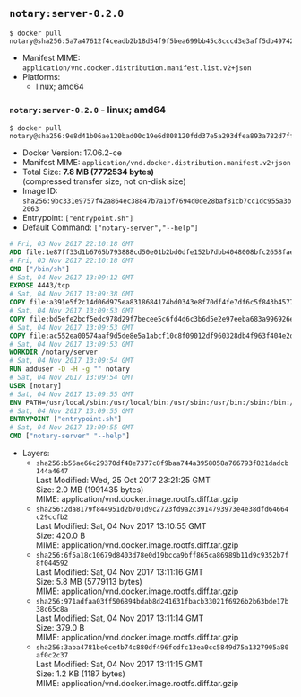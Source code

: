 ## `notary:server-0.2.0`

```console
$ docker pull notary@sha256:5a7a47612f4ceadb2b18d54f9f5bea699bb45c8cccd3e3aff5db49742a9594e9
```

-	Manifest MIME: `application/vnd.docker.distribution.manifest.list.v2+json`
-	Platforms:
	-	linux; amd64

### `notary:server-0.2.0` - linux; amd64

```console
$ docker pull notary@sha256:9e8d41b06ae120bad00c19e6d808120fdd37e5a293dfea893a782d7ff7d708a9
```

-	Docker Version: 17.06.2-ce
-	Manifest MIME: `application/vnd.docker.distribution.manifest.v2+json`
-	Total Size: **7.8 MB (7772534 bytes)**  
	(compressed transfer size, not on-disk size)
-	Image ID: `sha256:9bc331e9757f42a864ec38847b7a1bf7694d0de28baf81cb7cc1dc955a3b2063`
-	Entrypoint: `["entrypoint.sh"]`
-	Default Command: `["notary-server","--help"]`

```dockerfile
# Fri, 03 Nov 2017 22:10:18 GMT
ADD file:1e87ff33d1b6765b793888cd50e01b2bd0dfe152b7dbb4048008bfc2658faea7 in / 
# Fri, 03 Nov 2017 22:10:18 GMT
CMD ["/bin/sh"]
# Sat, 04 Nov 2017 13:09:12 GMT
EXPOSE 4443/tcp
# Sat, 04 Nov 2017 13:09:38 GMT
COPY file:a391e5f2c14d06d975ea8318684174bd0343e8f70df4fe7df6c5f843b4577f75 in /notary/server/ 
# Sat, 04 Nov 2017 13:09:53 GMT
COPY file:bd5efe2bcf5edc978d29f7becee5c6fd4d6c3b6d5e2e97eeba683a996926ebe6 in /notary/server/ 
# Sat, 04 Nov 2017 13:09:53 GMT
COPY file:ac552ea00574aaf9d5de8e5a1abcf10c8f09012df960328db4f963f404e2d409 in /notary/server/ 
# Sat, 04 Nov 2017 13:09:53 GMT
WORKDIR /notary/server
# Sat, 04 Nov 2017 13:09:54 GMT
RUN adduser -D -H -g "" notary
# Sat, 04 Nov 2017 13:09:54 GMT
USER [notary]
# Sat, 04 Nov 2017 13:09:55 GMT
ENV PATH=/usr/local/sbin:/usr/local/bin:/usr/sbin:/usr/bin:/sbin:/bin:/notary/server
# Sat, 04 Nov 2017 13:09:55 GMT
ENTRYPOINT ["entrypoint.sh"]
# Sat, 04 Nov 2017 13:09:55 GMT
CMD ["notary-server" "--help"]
```

-	Layers:
	-	`sha256:b56ae66c29370df48e7377c8f9baa744a3958058a766793f821dadcb144a4647`  
		Last Modified: Wed, 25 Oct 2017 23:21:25 GMT  
		Size: 2.0 MB (1991435 bytes)  
		MIME: application/vnd.docker.image.rootfs.diff.tar.gzip
	-	`sha256:2da8179f844951d2b701d9c2723fd9a2c3914793973e4e38dfd64664c29ccfb2`  
		Last Modified: Sat, 04 Nov 2017 13:10:55 GMT  
		Size: 420.0 B  
		MIME: application/vnd.docker.image.rootfs.diff.tar.gzip
	-	`sha256:6f5a18c10679d8403d78e0d19bcca9bff865ca86989b11d9c9352b7f8f044592`  
		Last Modified: Sat, 04 Nov 2017 13:11:16 GMT  
		Size: 5.8 MB (5779113 bytes)  
		MIME: application/vnd.docker.image.rootfs.diff.tar.gzip
	-	`sha256:971adfaa03ff506894bdab8d241631fbacb33021f6926b2b63bde17b38c65c8a`  
		Last Modified: Sat, 04 Nov 2017 13:11:14 GMT  
		Size: 379.0 B  
		MIME: application/vnd.docker.image.rootfs.diff.tar.gzip
	-	`sha256:3aba4781be0ce4b74c880df496fcdfc13ea0cc5849d75a1327905a80af0c2c37`  
		Last Modified: Sat, 04 Nov 2017 13:11:15 GMT  
		Size: 1.2 KB (1187 bytes)  
		MIME: application/vnd.docker.image.rootfs.diff.tar.gzip
